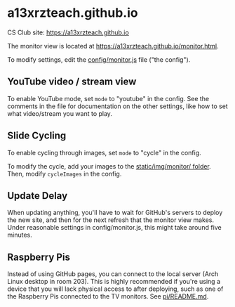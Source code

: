 # a13xrzteach.github.io
CS Club site: https://a13xrzteach.github.io

The monitor view is located at https://a13xrzteach.github.io/monitor.html.

To modify settings, edit the
[config/monitor.js](https://github.com/a13xrzteach/a13xrzteach.github.io/blob/main/config/monitor.js)
file ("the config").

## YouTube video / stream view
To enable YouTube mode, set ``mode`` to "youtube" in the config. See the
comments in the file for documentation on the other settings, like how to set
what video/stream you want to play.

## Slide Cycling
To enable cycling through images, set ``mode`` to "cycle" in the config.

To modify the cycle, add your images to the
[static/img/monitor/ folder](https://github.com/a13xrzteach/a13xrzteach.github.io/tree/main/static/img/monitor).
Then, modify ``cycleImages`` in the config.

## Update Delay
When updating anything, you'll have to wait for GitHub's servers to deploy the
new site, and then for the next refresh that the monitor view makes. Under
reasonable settings in config/monitor.js, this might take around five minutes.

## Raspberry Pis
Instead of using GitHub pages, you can connect to the local server (Arch Linux
desktop in room 203). This is highly recommended if you're using a device that
you will lack physical access to after deploying, such as one of the Raspberry
Pis connected to the TV monitors. See
[pi/README.md](https://github.com/a13xrzteach/a13xrzteach.github.io/blob/main/pi/README.md).
